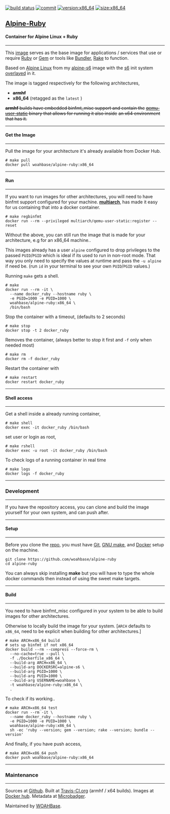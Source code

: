 [![build status][251]][232] [![commit][255]][231] [![version:x86_64][256]][235] [![size:x86_64][257]][235]

## [Alpine-Ruby][234]
#### Container for Alpine Linux + Ruby
---

This [image][233] serves as the base image for applications
/ services that use or require [Ruby][135] or [Gem][136] or tools
like [Bundler][137], [Rake][138] to function.

Based on [Alpine Linux][131] from my [alpine-s6][132] image with
the [s6][133] init system [overlayed][134] in it.

The image is tagged respectively for the following architectures,
* ~~**armhf**~~
* **x86_64** (retagged as the `latest` )

~~**armhf** builds have embedded binfmt_misc support and contain the~~
~~[qemu-user-static][105] binary that allows for running it also inside~~
~~an x64 environment that has it.~~

---
#### Get the Image
---

Pull the image for your architecture it's already available from
Docker Hub.

```
# make pull
docker pull woahbase/alpine-ruby:x86_64
```

---
#### Run
---

If you want to run images for other architectures, you will need
to have binfmt support configured for your machine. [**multiarch**][104],
has made it easy for us containing that into a docker container.

```
# make regbinfmt
docker run --rm --privileged multiarch/qemu-user-static:register --reset
```

Without the above, you can still run the image that is made for your
architecture, e.g for an x86_64 machine..

This images already has a user `alpine` configured to drop
privileges to the passed `PUID`/`PGID` which is ideal if its used
to run in non-root mode. That way you only need to specify the
values at runtime and pass the `-u alpine` if need be. (run `id`
in your terminal to see your own `PUID`/`PGID` values.)

Running `make` gets a shell.

```
# make
docker run --rm -it \
  --name docker_ruby --hostname ruby \
  -e PGID=1000 -e PUID=1000 \
  woahbase/alpine-ruby:x86_64 \
  /bin/bash
```

Stop the container with a timeout, (defaults to 2 seconds)

```
# make stop
docker stop -t 2 docker_ruby
```

Removes the container, (always better to stop it first and `-f`
only when needed most)

```
# make rm
docker rm -f docker_ruby
```

Restart the container with

```
# make restart
docker restart docker_ruby
```

---
#### Shell access
---

Get a shell inside a already running container,

```
# make shell
docker exec -it docker_ruby /bin/bash
```

set user or login as root,

```
# make rshell
docker exec -u root -it docker_ruby /bin/bash
```

To check logs of a running container in real time

```
# make logs
docker logs -f docker_ruby
```

---
### Development
---

If you have the repository access, you can clone and
build the image yourself for your own system, and can push after.

---
#### Setup
---

Before you clone the [repo][231], you must have [Git][101], [GNU make][102],
and [Docker][103] setup on the machine.

```
git clone https://github.com/woahbase/alpine-ruby
cd alpine-ruby
```
You can always skip installing **make** but you will have to
type the whole docker commands then instead of using the sweet
make targets.

---
#### Build
---

You need to have binfmt_misc configured in your system to be able
to build images for other architectures.

Otherwise to locally build the image for your system.
[`ARCH` defaults to `x86_64`, need to be explicit when building
for other architectures.]

```
# make ARCH=x86_64 build
# sets up binfmt if not x86_64
docker build --rm --compress --force-rm \
  --no-cache=true --pull \
  -f ./Dockerfile_x86_64 \
  --build-arg ARCH=x86_64 \
  --build-arg DOCKERSRC=alpine-s6 \
  --build-arg PGID=1000 \
  --build-arg PUID=1000 \
  --build-arg USERNAME=woahbase \
  -t woahbase/alpine-ruby:x86_64 \
  .
```

To check if its working..

```
# make ARCH=x86_64 test
docker run --rm -it \
  --name docker_ruby --hostname ruby \
  -e PGID=1000 -e PUID=1000 \
  woahbase/alpine-ruby:x86_64 \
  sh -ec 'ruby --version; gem --version; rake --version; bundle --version'
```

And finally, if you have push access,

```
# make ARCH=x86_64 push
docker push woahbase/alpine-ruby:x86_64
```

---
### Maintenance
---

Sources at [Github][106]. Built at [Travis-CI.org][107] (armhf / x64 builds). Images at [Docker hub][108]. Metadata at [Microbadger][109].

Maintained by [WOAHBase][204].

[101]: https://git-scm.com
[102]: https://www.gnu.org/software/make/
[103]: https://www.docker.com
[104]: https://hub.docker.com/r/multiarch/qemu-user-static/
[105]: https://github.com/multiarch/qemu-user-static/releases/
[106]: https://github.com/
[107]: https://travis-ci.org/
[108]: https://hub.docker.com/
[109]: https://microbadger.com/

[131]: https://alpinelinux.org/
[132]: https://hub.docker.com/r/woahbase/alpine-s6
[133]: https://skarnet.org/software/s6/
[134]: https://github.com/just-containers/s6-overlay
[135]: https://www.ruby-lang.org
[136]: https://rubygems.org
[137]: https://bundler.io/
[138]: https://github.com/ruby/rake

[201]: https://github.com/woahbase
[202]: https://travis-ci.org/woahbase/
[203]: https://hub.docker.com/u/woahbase
[204]: https://woahbase.online/

[231]: https://github.com/woahbase/alpine-ruby
[232]: https://travis-ci.org/woahbase/alpine-ruby
[233]: https://hub.docker.com/r/woahbase/alpine-ruby
[234]: https://woahbase.online/#/images/alpine-ruby
[235]: https://microbadger.com/images/woahbase/alpine-ruby:x86_64

[251]: https://travis-ci.org/woahbase/alpine-ruby.svg?branch=master

[255]: https://images.microbadger.com/badges/commit/woahbase/alpine-ruby.svg

[256]: https://images.microbadger.com/badges/version/woahbase/alpine-ruby:x86_64.svg
[257]: https://images.microbadger.com/badges/image/woahbase/alpine-ruby:x86_64.svg
